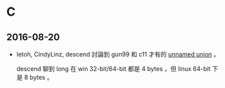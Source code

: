 # C

## 2016-08-20

  * letoh, CindyLinz, descend 討論到 gun99 和 c11 才有的 [unnamed union][unnamed_union] 。

    descend 聊到 long 在 win 32-bit/64-bit 都是 4 bytes ，但 linux 64-bit 下是 8 bytes 。

  [unnamed_union]: https://gcc.gnu.org/onlinedocs/gcc/Unnamed-Fields.html#Unnamed-Fields
